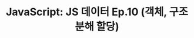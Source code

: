---
layout: post
categories:
  - TIL
title: "JavaScript: JS 데이터 Ep.10 (객체, 구조 분해 할당)"
tags:
  - TIL
  - JS
---